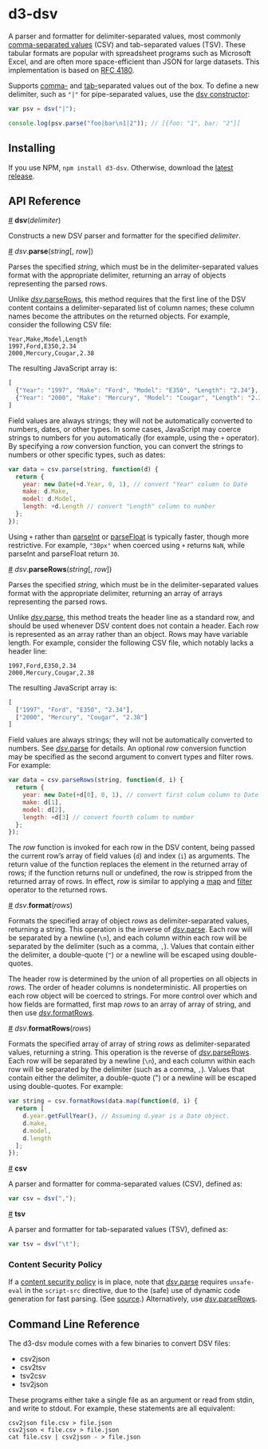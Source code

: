 # d3-dsv

A parser and formatter for delimiter-separated values, most commonly [comma-separated values](https://en.wikipedia.org/wiki/Comma-separated_values) (CSV) and tab-separated values (TSV). These tabular formats are popular with spreadsheet programs such as Microsoft Excel, and are often more space-efficient than JSON for large datasets. This implementation is based on [RFC 4180](http://tools.ietf.org/html/rfc4180).

Supports [comma-](#csv) and [tab-](#tsv)separated values out of the box. To define a new delimiter, such as `"|"` for pipe-separated values, use the [dsv constructor](#dsv):

```js
var psv = dsv("|");

console.log(psv.parse("foo|bar\n1|2")); // [{foo: "1", bar: "2"}]
```

## Installing

If you use NPM, `npm install d3-dsv`. Otherwise, download the [latest release](https://github.com/d3/d3-dsv/releases/latest).

## API Reference

<a name="dsv" href="#dsv">#</a> <b>dsv</b>(<i>delimiter</i>)

Constructs a new DSV parser and formatter for the specified *delimiter*.

<a name="dsv_parse" href="#dsv_parse">#</a> *dsv*.<b>parse</b>(<i>string</i>[, <i>row</i>])

Parses the specified *string*, which must be in the delimiter-separated values format with the appropriate delimiter, returning an array of objects representing the parsed rows.

Unlike [*dsv*.parseRows](#dsv_parseRows), this method requires that the first line of the DSV content contains a delimiter-separated list of column names; these column names become the attributes on the returned objects. For example, consider the following CSV file:

```
Year,Make,Model,Length
1997,Ford,E350,2.34
2000,Mercury,Cougar,2.38
```

The resulting JavaScript array is:

```js
[
  {"Year": "1997", "Make": "Ford", "Model": "E350", "Length": "2.34"},
  {"Year": "2000", "Make": "Mercury", "Model": "Cougar", "Length": "2.38"}
]
```

Field values are always strings; they will not be automatically converted to numbers, dates, or other types. In some cases, JavaScript may coerce strings to numbers for you automatically (for example, using the `+` operator). By specifying a *row* conversion function, you can convert the strings to numbers or other specific types, such as dates:

```js
var data = csv.parse(string, function(d) {
  return {
    year: new Date(+d.Year, 0, 1), // convert "Year" column to Date
    make: d.Make,
    model: d.Model,
    length: +d.Length // convert "Length" column to number
  };
});
```

Using `+` rather than [parseInt](https://developer.mozilla.org/en/JavaScript/Reference/Global_Objects/parseInt) or [parseFloat](https://developer.mozilla.org/en/JavaScript/Reference/Global_Objects/parseFloat) is typically faster, though more restrictive. For example, `"30px"` when coerced using `+` returns `NaN`, while parseInt and parseFloat return `30`.

<a name="dsv_parseRows" href="#dsv_parseRows">#</a> <i>dsv</i>.<b>parseRows</b>(<i>string</i>[, <i>row</i>])

Parses the specified *string*, which must be in the delimiter-separated values format with the appropriate delimiter, returning an array of arrays representing the parsed rows.

Unlike [*dsv*.parse](#dsv_parse), this method treats the header line as a standard row, and should be used whenever DSV content does not contain a header. Each row is represented as an array rather than an object. Rows may have variable length. For example, consider the following CSV file, which notably lacks a header line:

```
1997,Ford,E350,2.34
2000,Mercury,Cougar,2.38
```

The resulting JavaScript array is:

```js
[
  ["1997", "Ford", "E350", "2.34"],
  ["2000", "Mercury", "Cougar", "2.38"]
]
```

Field values are always strings; they will not be automatically converted to numbers. See [*dsv*.parse](#dsv_parse) for details. An optional *row* conversion function may be specified as the second argument to convert types and filter rows. For example:

```js
var data = csv.parseRows(string, function(d, i) {
  return {
    year: new Date(+d[0], 0, 1), // convert first colum column to Date
    make: d[1],
    model: d[2],
    length: +d[3] // convert fourth column to number
  };
});
```

The *row* function is invoked for each row in the DSV content, being passed the current row’s array of field values (`d`) and index (`i`) as arguments. The return value of the function replaces the element in the returned array of rows; if the function returns null or undefined, the row is stripped from the returned array of rows. In effect, *row* is similar to applying a [map](https://developer.mozilla.org/en/JavaScript/Reference/Global_Objects/Array/map) and [filter](https://developer.mozilla.org/en/JavaScript/Reference/Global_Objects/Array/filter) operator to the returned rows.

<a name="dsv_format" href="#dsv_format">#</a> <i>dsv</i>.<b>format</b>(<i>rows</i>)

Formats the specified array of object *rows* as delimiter-separated values, returning a string. This operation is the inverse of [*dsv*.parse](#dsv_parse). Each row will be separated by a newline (`\n`), and each column within each row will be separated by the delimiter (such as a comma, `,`). Values that contain either the delimiter, a double-quote (`"`) or a newline will be escaped using double-quotes.

The header row is determined by the union of all properties on all objects in *rows*. The order of header columns is nondeterministic. All properties on each row object will be coerced to strings. For more control over which and how fields are formatted, first map *rows* to an array of array of string, and then use [*dsv*.formatRows](#dsv_formatRows).

<a name="dsv_formatRows" href="#dsv_formatRows">#</a> <i>dsv</i>.<b>formatRows</b>(<i>rows</i>)

Formats the specified array of array of string *rows* as delimiter-separated values, returning a string. This operation is the reverse of [*dsv*.parseRows](#dsv_parseRows). Each row will be separated by a newline (`\n`), and each column within each row will be separated by the delimiter (such as a comma, `,`). Values that contain either the delimiter, a double-quote (") or a newline will be escaped using double-quotes. For example:

```js
var string = csv.formatRows(data.map(function(d, i) {
  return [
    d.year.getFullYear(), // Assuming d.year is a Date object.
    d.make,
    d.model,
    d.length
  ];
});
```

<a name="csv" href="#csv">#</a> <b>csv</b>

A parser and formatter for comma-separated values (CSV), defined as:

```js
var csv = dsv(",");
```

<a name="tsv" href="#tsv">#</a> <b>tsv</b>

A parser and formatter for tab-separated values (TSV), defined as:

```js
var tsv = dsv("\t");
```

### Content Security Policy

If a [content security policy](http://www.w3.org/TR/CSP/) is in place, note that [*dsv*.parse](#dsv_parse) requires `unsafe-eval` in the `script-src` directive, due to the (safe) use of dynamic code generation for fast parsing. (See [source](https://github.com/d3/d3-dsv/blob/master/src/dsv.js).) Alternatively, use [*dsv*.parseRows](#dsv_parseRows).

## Command Line Reference

The d3-dsv module comes with a few binaries to convert DSV files:

* csv2json
* csv2tsv
* tsv2csv
* tsv2json

These programs either take a single file as an argument or read from stdin, and write to stdout. For example, these statements are all equivalent:

```
csv2json file.csv > file.json
csv2json < file.csv > file.json
cat file.csv | csv2json - > file.json
```
